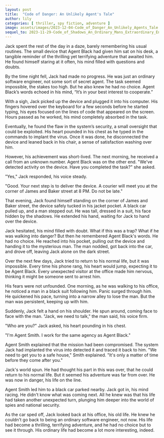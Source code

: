```yaml
---
layout: post
title:  "Code of Danger: An Unlikely Agent's Tale"
author: lily
categories: [ thriller, spy fiction, adventure ]
image: assets/images/2023-12-04-Code_of_Danger_An_Unlikely_Agents_Tale.png
sequel_to: 2023-11-29-Code_of_Shadows_An_Ordinary_Mans_Extraordinary_Encounter.md
---
```

Jack spent the rest of the day in a daze, barely remembering his usual routines. The small device that Agent Black had given him sat on his desk, a tangible reminder of the thrilling yet terrifying adventure that awaited him. He found himself staring at it often, his mind filled with questions and doubts.

By the time night fell, Jack had made no progress. He was just an ordinary software engineer, not some sort of secret agent. The task seemed impossible, the stakes too high. But he also knew he had no choice. Agent Black’s words echoed in his mind, “It’s in your best interest to cooperate.”

With a sigh, Jack picked up the device and plugged it into his computer. His fingers hovered over the keyboard for a few seconds before he started typing, his eyes focused on the lines of code that appeared on the screen. Hours passed as he worked, his mind completely absorbed in the task.

Eventually, he found the flaw in the system’s security, a small oversight that could be exploited. His heart pounded in his chest as he typed in the commands to implant the virus. Once it was done, he disconnected the device and leaned back in his chair, a sense of satisfaction washing over him.

However, his achievement was short-lived. The next morning, he received a call from an unknown number. Agent Black was on the other end. "We've detected activity on the device. Have you completed the task?" she asked.

"Yes," Jack responded, his voice steady. 

"Good. Your next step is to deliver the device. A courier will meet you at the corner of James and Baker street at 8 PM. Do not be late."

That evening, Jack found himself standing on the corner of James and Baker street, the device safely tucked in his jacket pocket. A black car pulled up, and a man stepped out. He was tall, dressed in a suit, his face hidden by the shadows. He extended his hand, waiting for Jack to hand over the device.

Jack hesitated, his mind filled with doubt. What if this was a trap? What if he was walking into danger? But then he remembered Agent Black's words. He had no choice. He reached into his pocket, pulling out the device and handing it to the mysterious man. The man nodded, got back into the car, and drove off, leaving Jack alone on the dark street.

Over the next few days, Jack tried to return to his normal life, but it was impossible. Every time his phone rang, his heart would jump, expecting it to be Agent Black. Every unexpected visitor at the office made him nervous, thinking it might be someone sent to arrest him.

His fears were not unfounded. One morning, as he was walking to his office, he noticed a man in a black suit following him. Panic surged through him. He quickened his pace, turning into a narrow alley to lose the man. But the man was persistent, keeping up with him.

Suddenly, Jack felt a hand on his shoulder. He spun around, coming face to face with the man. "Jack, we need to talk," the man said, his voice firm.

"Who are you?" Jack asked, his heart pounding in his chest.

"I'm Agent Smith. I work for the same agency as Agent Black."

Agent Smith explained that the mission had been compromised. The system Jack had implanted the virus into detected it and traced it back to him. "We need to get you to a safe house," Smith explained. "It's only a matter of time before they come after you."

Jack's world spun. He had thought his part in this was over, that he could return to his normal life. But it seemed his adventure was far from over. He was now in danger, his life on the line.

Agent Smith led him to a black car parked nearby. Jack got in, his mind racing. He didn't know what was coming next. All he knew was that his life had taken another unexpected turn, plunging him deeper into the world of spies and national security.

As the car sped off, Jack looked back at his office, his old life. He knew he couldn't go back to being an ordinary software engineer, not now. His life had become a thrilling, terrifying adventure, and he had no choice but to see it through. His ordinary life had become a lot more interesting, indeed.